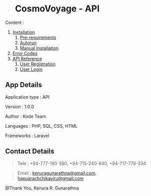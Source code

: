 # <img src="./public/favicon.png" alt="CosmoVoyage Logo" width="25px" > CosmoVoyage - API

Content :

1. [Installation](./documentation/Installation.md)
    1. [Pre-requirements](./documentation/Installation.md/#pre-requirements)
    2. [Autorun](./documentation/Installation.md/#autorun)
    2. [Manual Installation](./documentation/Installation.md/#manual-installation)
2. [Error Codes](./documentation/Error-Codes.md)
3. [API Reference](./documentation/API/)
    1. [User Registration](./documentation/API/User-Registration.md)
    2. [User Login](./documentation/API/User-Login.md)


## App Details 

Application type : API

Version : 1.0.0

Author : Kode Team

Languages : PHP, SQL, CSS, HTML

Frameworks : Laravel

## Contact Details

> Tele : +94-777-190-590, +94-715-240-840, +94-717-779-334

> Email : kenuragunarathna@gmail.com, hapuarachchikaviru@gmail.com

@Thank You, Kenura R. Gunarathna